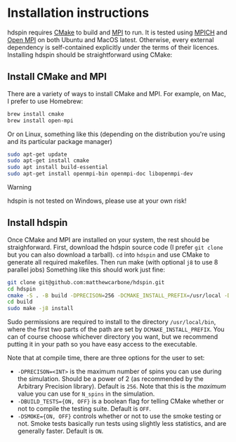 # Installation instructions

hdspin requires [CMake](https://cmake.org) to build and [MPI](http://www.mpi-forum.org) to run. It is tested using [MPICH](https://www.mpich.org) and [Open MPI](https://www.open-mpi.org) on both Ubuntu and MacOS latest. Otherwise, every external dependency is self-contained explicitly under the terms of their licences. Installing hdspin should be straightforward using CMake:

## Install CMake and MPI

There are a variety of ways to install CMake and MPI. For example, on Mac, I prefer to use Homebrew:

```bash
brew install cmake
brew install open-mpi
```

Or on Linux, something like this (depending on the distribution you're using and its particular package manager)

```bash
sudo apt-get update
sudo apt-get install cmake
sudo apt install build-essential
sudo apt-get install openmpi-bin openmpi-doc libopenmpi-dev
```

> [!WARNING]
> hdspin is not tested on Windows, please use at your own risk!


## Install hdspin

Once CMake and MPI are installed on your system, the rest should be straighforward. First, download the hdspin source code (I prefer `git clone` but you can also download a tarball). `cd` into `hdspin` and use CMake to generate all required makefiles. Then run make (with optional `j8` to use 8 parallel jobs) Something like this should work just fine:

```bash
git clone git@github.com:matthewcarbone/hdspin.git
cd hdspin
cmake -S . -B build -DPRECISON=256 -DCMAKE_INSTALL_PREFIX=/usr/local -DBUILD_TESTS=ON -DSMOKE=ON 
cd build
sudo make -j8 install
```
Sudo permissions are required to install to the directory `/usr/local/bin`, where the first two parts of the path are set by `DCMAKE_INSTALL_PREFIX`. You can of course choose whichever directory you want, but we recommend putting it in your path so you have easy access to the executable.

Note that at compile time, there are three options for the user to set:
* `-DPRECISON=<INT>` is the maximum number of spins you can use during the simulation. Should be a power of 2 (as recommended by the Arbitrary Precision library). Default is `256`. Note that this is the _maximum_ value you can use for `N_spins` in the simulation.
* `-DBUILD_TESTS={ON, OFF}` is a boolean flag for telling CMake whether or not to compile the testing suite. Default is `OFF`.
* `-DSMOKE={ON, OFF}` controls whether or not to use the smoke testing or not. Smoke tests basically run tests using slightly less statistics, and are generally faster. Default is `ON`.
